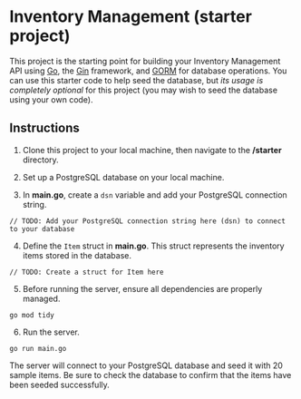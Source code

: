 # Inventory Management (starter project)

This project is the starting point for building your Inventory Management API using [Go](https://go.dev/), the [Gin](https://github.com/gin-gonic/gin) framework, and [GORM](https://gorm.io/index.html) for database operations. You can use this starter code to help seed the database, but _its usage is completely optional_ for this project (you may wish to seed the database using your own code).

## Instructions

1. Clone this project to your local machine, then navigate to the **/starter** directory.

2. Set up a PostgreSQL database on your local machine.

3. In **main.go**, create a `dsn` variable and add your PostgreSQL connection string.

```
// TODO: Add your PostgreSQL connection string here (dsn) to connect to your database
```

4. Define the `Item` struct in **main.go**. This struct represents the inventory items stored in the database.

```
// TODO: Create a struct for Item here
```

5. Before running the server, ensure all dependencies are properly managed.

```
go mod tidy
```

6. Run the server.

```
go run main.go
```

The server will connect to your PostgreSQL database and seed it with 20 sample items. Be sure to check the database to confirm that the items have been seeded successfully.
